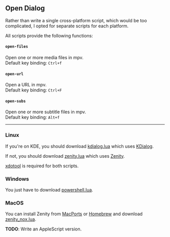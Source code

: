 ## Open Dialog

Rather than write a single cross-platform script, which would be
too complicated, I opted for separate scripts for each platform.

All scripts provide the following functions:

#### `open-files`

Open one or more media files in mpv.
<br>Default key binding: `Ctrl+f`

#### `open-url`

Open a URL in mpv.
<br>Default key binding: `Ctrl+F`

#### `open-subs`

Open one or more subtitle files in mpv.
<br>Default key binding: `Alt+f`

---

### Linux

If you're on KDE, you should download
[kdialog.lua](kdialog.lua) which uses [KDialog][kdialog].

If not, you should download
[zenity.lua](zenity.lua) which uses [Zenity][zenity].

[xdotool][xdotool] is required for both scripts.

### Windows

You just have to download [powershell.lua](powershell.lua).

### MacOS

You can install Zenity from [MacPorts][ports]
or [Homebrew][brew] and download [zenity_nox.lua][zenity-nox].

**TODO**: Write an AppleScript version.

[kdialog]: https://github.com/KDE/kdialog
[zenity]: https://github.com/GNOME/zenity
[xdotool]: https://github.com/jordansissel/xdotool
[zenity-nox]: https://git.io/JeZZL
[brew]: https://formulae.brew.sh/formula/zenity
[ports]: https://ports.macports.org/port/zenity/summary

